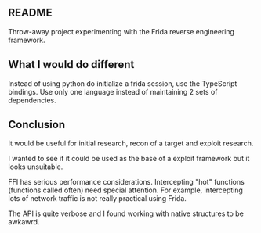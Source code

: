 ## README

Throw-away project experimenting with the Frida reverse engineering framework.

## What I would do different

Instead of using python do initialize a frida session, use the TypeScript bindings. Use only one language instead of maintaining 2 sets of dependencies.

## Conclusion

It would be useful for initial research, recon of a target and exploit research.

I wanted to see if it could be used as the base of a exploit framework but it looks unsuitable.

FFI has serious performance considerations. Intercepting "hot" functions (functions called often) need special attention.
For example, intercepting lots of network traffic is not really practical using Frida.

The API is quite verbose and I found working with native structures to be awkawrd.